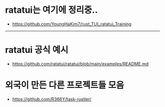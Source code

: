 # ratatui는 여기에 정리중..
- https://github.com/YoungHaKim7/rust_TUI_ratatui_Training

<hr />

# ratatui 공식 예시

- https://github.com/ratatui/ratatui/blob/main/examples/README.md

# 외국이 만든 다른 프로젝트들 모음

- https://github.com/R366Y/task-rustler/  
